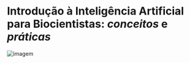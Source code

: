# Introdução à Inteligência Artificial para Biocientistas: *conceitos* e *práticas*

![imagem](https://i.sstatic.net/qd5rF.jpgw=0.5)
